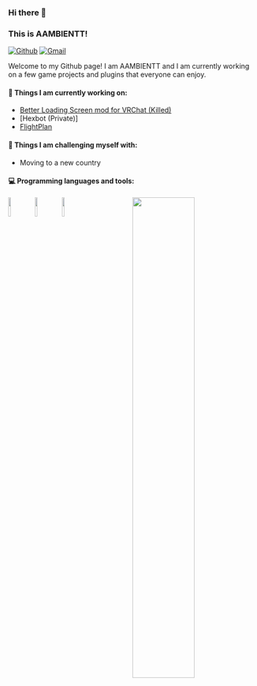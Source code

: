 ### Hi there 👋 
### This is AAMBIENTT!

[![Github](https://img.shields.io/badge/-Github-000?style=flat&logo=Github&logoColor=white)](https://github.com/AAMBIENTT)
[![Gmail](https://img.shields.io/badge/-Gmail-c14438?style=flat&logo=Gmail&logoColor=white)](mailto:jacobschwartz115@gmail.com)

Welcome to my Github page! I am AAMBIENTT and I am currently working on a few game projects and plugins that everyone can enjoy.

#### 🌱 Things I am currently working on: 
- [Better Loading Screen mod for VRChat (Killed)](https://github.com/Grummus/BetterLoadingScreen)
- [Hexbot (Private)]
- [FlightPlan](https://github.com/AAMBIENTT/FlightPlan-for-Discord/)

#### :muscle: Things I am challenging myself with:
- Moving to a new country

#### :computer: Programming languages and tools: 
<p>
	<img width="50%" align="right" src="https://github-readme-stats.vercel.app/api?username=AAMBIENTT&show_icons=true&hide_border=true" />

<code><img width="10%" src="https://www.vectorlogo.zone/logos/java/java-ar21.svg"></code>
<code><img width="10%" src="https://www.vectorlogo.zone/logos/python/python-ar21.svg"></code>
<code><img width="10%" src="https://static.cdnlogo.com/logos/c/27/c.svg"></code>
</p>
